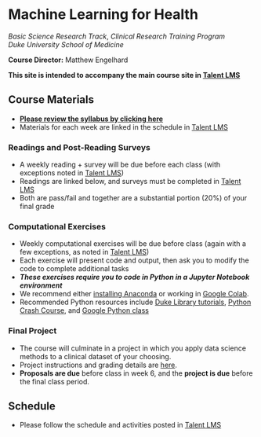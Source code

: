 # Machine Learning for Health
*Basic Science Research Track*, 
*Clinical Research Training Program*  
*Duke University School of Medicine*  

**Course Director:** Matthew Engelhard

**This site is intended to accompany the main course site in [Talent LMS](https://bsrt-dukebiostat.talentlms.com/)**

## Course Materials

- **[Please review the syllabus by clicking here](https://github.com/mengelhard/bsrt_ml4h/blob/master/syllabus.md)**
- Materials for each week are linked in the schedule in [Talent LMS](https://bsrt-dukebiostat.talentlms.com/)

### Readings and Post-Reading Surveys
- A weekly reading + survey will be due before each class (with exceptions noted in [Talent LMS](https://bsrt-dukebiostat.talentlms.com/))
- Readings are linked below, and surveys must be completed in [Talent LMS](https://bsrt-dukebiostat.talentlms.com/)
- Both are pass/fail and together are a substantial portion (20%) of your final grade

### Computational Exercises
- Weekly computational exercises will be due before class (again with a few exceptions, as noted in [Talent LMS](https://bsrt-dukebiostat.talentlms.com/))
- Each exercise will present code and output, then ask you to modify the code to complete additional tasks
- ***These exercises require you to code in Python in a Jupyter Notebook environment***
- We recommend either [installing Anaconda](https://www.anaconda.com/products/individual#Downloads) or working in [Google Colab](colab.research.google.com).
- Recommended Python resources include [Duke Library tutorials](https://library.duke.edu/data/tutorials), [Python Crash Course](https://www.amazon.com/Python-Crash-Course-Eric-Matthes-ebook/dp/B07J4521M3/ref=sr_1_1_sspa?dchild=1&keywords=Python+book&qid=1618331896&sr=8-1-spons&psc=1&spLa=ZW5jcnlwdGVkUXVhbGlmaWVyPUEzSVNYTDhDUExZQktDJmVuY3J5cHRlZElkPUEwODgwNjQwM0RNT0U2Nk9XTDdDQiZlbmNyeXB0ZWRBZElkPUEwOTg4NjEyODc5U0ZROVNEQkZEJndpZGdldE5hbWU9c3BfYXRmJmFjdGlvbj1jbGlja1JlZGlyZWN0JmRvTm90TG9nQ2xpY2s9dHJ1ZQ==), and [Google Python class](https://developers.google.com/edu/python/)

### Final Project
- The course will culminate in a project in which you apply data science methods to a clinical dataset of your choosing.
- Project instructions and grading details are [here](https://github.com/mengelhard/bsrt_ml4h/blob/master/final_project.md).
- **Proposals are due** before class in week 6, and the **project is due** before the final class period.

## Schedule

- Please follow the schedule and activities posted in [Talent LMS](https://bsrt-dukebiostat.talentlms.com/)

<!--
Week | Topic | Lectures | Due Before Next Class
--- | --- | --- | ---
0 | Preliminaries | None | - Review Course Sites ([Talent LMS](https://bsrt-dukebiostat.talentlms.com/), [Github](https://github.com/mengelhard/bsrt_ml4h))<br>- Review [Course Syllabus](https://github.com/mengelhard/bsrt_ml4h/blob/master/syllabus.md) and Materials<br>- [Reading 1: Obermeyer and Emanuel](https://www.ncbi.nlm.nih.gov/pmc/articles/PMC5070532/)<br>- Survey 1 (in [Talent LMS](https://bsrt-dukebiostat.talentlms.com/))<br>- [CE1: Getting Oriented in Jupyter/Python](https://github.com/mengelhard/bsrt_ml4h/blob/master/notebooks/ce1.ipynb)
1 | Introduction to Machine Learning for Health | | - [Reading 2: Chen and Asch](https://www.ncbi.nlm.nih.gov/pmc/articles/PMC5953825/)<br>- Survey 2 (in [Talent LMS](https://bsrt-dukebiostat.talentlms.com/))
2 | What is a Predictive Model? | | - [Reading 3: Hinton](https://jamanetwork.com/journals/jama/fullarticle/2701666)<br>- Survey 3 (in [Talent LMS](https://bsrt-dukebiostat.talentlms.com/))<br>- [CE2: Loading and Partitioning Data](https://github.com/mengelhard/bsrt_ml4h/blob/master/notebooks/ce2.ipynb)
3 | Model Learning | | - [Reading 4: TBD](about:blank)<br>- Survey 4 (in [Talent LMS](https://bsrt-dukebiostat.talentlms.com/))<br>- [CE3: Model Training and Model Selection](https://github.com/mengelhard/bsrt_ml4h/blob/master/notebooks/ce3.ipynb)
4 | Model Evaluation and Overfitting | | - [Reading 5: Carin and Pencina](https://jamanetwork.com/journals/jama/fullarticle/2702856)<br>- Survey 5 (in [Talent LMS](https://bsrt-dukebiostat.talentlms.com/))<br>- [CE4: Overfitting](https://github.com/mengelhard/bsrt_ml4h/blob/master/notebooks/ce4.ipynb)
5 | Introduction to Convolutional Neural Networks (CNNs) | | - [Reading 6: Gulshan et al.](https://jamanetwork.com/journals/jama/fullarticle/2588763)<br>- Survey 6 (in [Talent LMS](https://bsrt-dukebiostat.talentlms.com/))<br>- Project Proposal
6 | Medical Image Analysis with CNNs | | - [Reading 7: TBD](about:blank)<br>- Survey 7 (in [Talent LMS](https://bsrt-dukebiostat.talentlms.com/))<br>- [CE5: A Simple CNN](https://github.com/mengelhard/bsrt_ml4h/blob/master/notebooks/ce5.ipynb)
7 | Measuring Performance | | - [Reading 8: Hirschberg and Manning](https://pubmed.ncbi.nlm.nih.gov/?myncbishare=dukemlib&dr=abstract&otool=dukemlib&term=26185244)<br>- Survey 8 (in [Talent LMS](https://bsrt-dukebiostat.talentlms.com/))<br>- [CE6: CNN Fine-Tuning](https://github.com/mengelhard/bsrt_ml4h/blob/master/notebooks/ce6.ipynb)
8 | Natural Language Processing with Bag of Words Models | | - [Reading 9:TBD](about:blank)<br>- Survey 9 (in [Talent LMS](https://bsrt-dukebiostat.talentlms.com/))<br>- [CE7: Performance Metrics](https://github.com/mengelhard/bsrt_ml4h/blob/master/notebooks/ce7.ipynb)
9 | Word Embeddings and a Simple Embedding-Based Model | | - [Reading 10: Choi et al.](https://www.ncbi.nlm.nih.gov/pmc/articles/PMC5391725/)<br>- Survey 10 (in [Talent LMS](https://bsrt-dukebiostat.talentlms.com/))<br>- [CE8: Abstract Classification with BoW](https://github.com/mengelhard/bsrt_ml4h/blob/master/notebooks/ce8.ipynb)
10 | Case Study: Prediction of Neurodevelopmental Disorders | | - [Reading 11: Che et al.](https://www.ncbi.nlm.nih.gov/pmc/articles/PMC5904216/)<br>- Survey 11 (in [Talent LMS](https://bsrt-dukebiostat.talentlms.com/))<br>- [CE9: Working with Word Embeddings](https://github.com/mengelhard/bsrt_ml4h/blob/master/notebooks/ce9.ipynb)
11 | Neural Network Models for Text and Time Series | | - [Reading 12: Beede et al.](https://youtu.be/-7VR8fZFOT4)<br>- Survey 12 (in [Talent LMS](https://bsrt-dukebiostat.talentlms.com/))<br>- [CE10: A Simple Word Embedding Based Model](https://github.com/mengelhard/bsrt_ml4h/blob/master/notebooks/ce10.ipynb)
12 | Implementation of Predictive Models in Clinical Care | | - [Reading 13: TBD](about:blank)<br>- Survey 13 (in [Talent LMS](https://bsrt-dukebiostat.talentlms.com/))<br>- [CE11: Clinically Relevant Perforamance](https://github.com/mengelhard/bsrt_ml4h/blob/master/notebooks/ce11.ipynb)
13 | A Brief Introduction to Reinforcement Learning | | - [Reading 14: TBD](about:blank)<br>- Survey 14 (in [Talent LMS](https://bsrt-dukebiostat.talentlms.com/))<br>- [(Optional) CE12: Beyond Supervised Learning](https://github.com/mengelhard/bsrt_ml4h/blob/master/notebooks/ce12.ipynb)
14 | Beyond Supervised Learning | | - Final Projects are due next time
15 | Course Project Presentations | | None
-->
